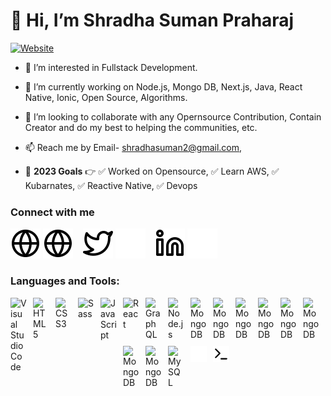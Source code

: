 
# 👋 Hi, I’m Shradha Suman Praharaj

[![Website](https://my-name-is-shradha.vercel.app/_next/image?url=%2FSSP-full.png&w=384&q=75)](https://my-name-is-shradha.vercel.app/)

- 👀 I’m interested in Fullstack Development.
- 🌱 I’m currently working on Node.js, Mongo DB, Next.js, Java, React Native, Ionic, Open Source, Algorithms.
- 💞️ I’m looking to collaborate with any Opernsource Contribution, Contain Creator and do my best to helping the communities, etc.
- 📫 Reach me by Email- shradhasuman2@gmail.com,

- 🧠 **2023 Goals** 👉
      ✅ Worked on Opensource,
      ✅ Learn AWS,
      ✅ Kubarnates,
      ✅ Reactive Native,
      ✅ Devops
  
### Connect with me

[![website](./img/globe-light.svg)](https://my-name-is-shradha.vercel.app#gh-light-mode-only)
[![website](./img/globe-light.svg)](https://my-name-is-shradha.vercel.app#gh-dark-mode-only)
&nbsp;&nbsp;
[![website](./img/twitter-light.svg)](https://twitter.com/shradhasuman21#gh-light-mode-only)
[![website](./img/twitter-dark.svg)](https://twitter.com/shradhasuman21#gh-dark-mode-only)
&nbsp;&nbsp;
[![website](./img/linkedin-light.svg)](https://www.linkedin.com/in/shradha-suman-praharaj-b32a7a146#gh-light-mode-only)
[![website](./img/linkedin-dark.svg)](https://www.linkedin.com/in/shradha-suman-praharaj-b32a7a146#gh-dark-mode-only)


### Languages and Tools:
<img align="left" alt="Visual Studio Code" width="26px" src="https://cdn.jsdelivr.net/gh/devicons/devicon/icons/vscode/vscode-original.svg" style="padding-right:10px; padding-bottom: 10px" />
<img align="left" alt="HTML5" width="26px" src="https://cdn.jsdelivr.net/gh/devicons/devicon/icons/html5/html5-original.svg" style="padding-right:10px; padding-bottom: 10px" />
<img align="left" alt="CSS3" width="26px" src="https://cdn.jsdelivr.net/gh/devicons/devicon/icons/css3/css3-original.svg" style="padding-right:10px; padding-bottom: 10px" />
<img align="left" alt="Sass" width="26px" src="https://cdn.jsdelivr.net/gh/devicons/devicon/icons/sass/sass-original.svg" style="padding-right:10px; padding-bottom: 10px" />
<img align="left" alt="JavaScript" width="26px" src="https://cdn.jsdelivr.net/gh/devicons/devicon/icons/javascript/javascript-original.svg" style="padding-right:10px; padding-bottom: 10px" />
<img align="left" alt="React" width="26px" src="https://cdn.jsdelivr.net/gh/devicons/devicon/icons/react/react-original.svg" style="padding-right:10px; padding-bottom: 10px" />
<img align="left" alt="GraphQL" width="26px" src="https://cdn.jsdelivr.net/gh/devicons/devicon/icons/graphql/graphql-plain.svg" style="padding-right:10px; padding-bottom: 10px" />
<img align="left" alt="Node.js" width="26px" src="https://cdn.jsdelivr.net/gh/devicons/devicon/icons/nodejs/nodejs-original.svg" style="padding-right:10px; padding-bottom: 10px" />
<img align="left" alt="MongoDB" width="26px" src="https://cdn.jsdelivr.net/gh/devicons/devicon/icons/mongodb/mongodb-original.svg" style="padding-right:10px; padding-bottom: 10px" />
<img align="left" alt="MongoDB" width="26px" src="https://cdn.jsdelivr.net/gh/devicons/devicon/icons/angularjs/angularjs-original.svg" style="padding-right:10px; padding-bottom: 10px" />
<img align="left" alt="MongoDB" width="26px" src="https://cdn.jsdelivr.net/gh/devicons/devicon/icons/babel/babel-original.svg" style="padding-right:10px; padding-bottom: 10px" />
<img align="left" alt="MongoDB" width="26px" src="https://cdn.jsdelivr.net/gh/devicons/devicon/icons/php/php-original.svg" style="padding-right:10px; padding-bottom: 10px" />
<img align="left" alt="MongoDB" width="26px" src="https://cdn.jsdelivr.net/gh/devicons/devicon/icons/typescript/typescript-original.svg" style="padding-right:10px; padding-bottom: 10px" />
<img align="left" alt="MongoDB" width="26px" src="https://cdn.jsdelivr.net/gh/devicons/devicon/icons/vuejs/vuejs-original.svg" style="padding-right:10px; padding-bottom: 10px" />
<img align="left" alt="MongoDB" width="26px" src="https://cdn.jsdelivr.net/gh/devicons/devicon/icons/redux/redux-original.svg" style="padding-right:10px; padding-bottom: 10px" />
<img align="left" alt="MongoDB" width="26px" src="https://cdn.jsdelivr.net/gh/devicons/devicon/icons/webpack/webpack-original.svg" style="padding-right:10px; padding-bottom: 10px" />
<img align="left" alt="MySQL" width="26px" src="https://cdn.jsdelivr.net/gh/devicons/devicon/icons/mysql/mysql-original.svg" style="padding-right:10px; padding-bottom: 10px" />
<img align="left" alt="Git" width="26px" src="./img/git.png" style="padding-right:10px; padding-bottom: 10px" />

<picture>
      <source media="(prefers-color-scheme: light)" srcset="./img/terminal-light.svg#gh-dark-mode-only">
      <img align="left" alt="Terminal" width="26px" src="./img/terminal-light.svg#gh-light-mode-only" />
</picture>
  